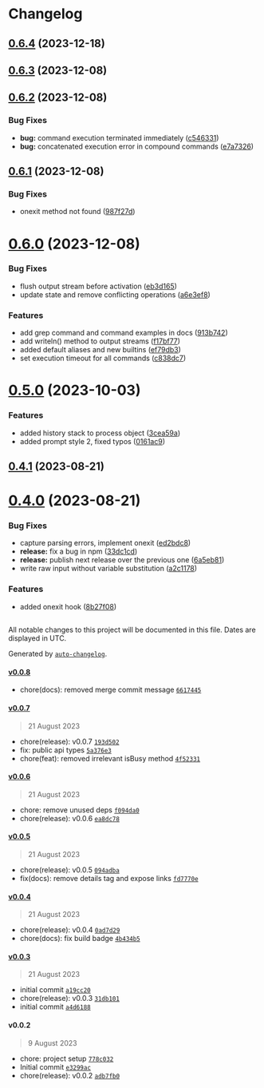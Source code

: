 # Changelog

## [0.6.4](https://github.com/henryhale/viteshell/compare/v0.6.3...v0.6.4) (2023-12-18)

## [0.6.3](https://github.com/henryhale/viteshell/compare/v0.6.2...v0.6.3) (2023-12-08)

## [0.6.2](https://github.com/henryhale/viteshell/compare/v0.6.1...v0.6.2) (2023-12-08)


### Bug Fixes

* **bug:** command execution terminated immediately ([c546331](https://github.com/henryhale/viteshell/commit/c546331c457734c0b12b4885220c508ee5cd6b73))
* **bug:** concatenated execution error in compound commands ([e7a7326](https://github.com/henryhale/viteshell/commit/e7a732694b06d28097bb02656101176e995a1c11))

## [0.6.1](https://github.com/henryhale/viteshell/compare/v0.6.0...v0.6.1) (2023-12-08)


### Bug Fixes

* onexit method not found ([987f27d](https://github.com/henryhale/viteshell/commit/987f27dcfd80820e39af35e006967ee5fb9c4539))

# [0.6.0](https://github.com/henryhale/viteshell/compare/v0.5.0...v0.6.0) (2023-12-08)


### Bug Fixes

* flush output stream before activation ([eb3d165](https://github.com/henryhale/viteshell/commit/eb3d165821dafc82497b82210e80f1e09aead7f2))
* update state and remove conflicting operations ([a6e3ef8](https://github.com/henryhale/viteshell/commit/a6e3ef805c3e2e7fc0ad2da43c863607acabe919))


### Features

* add grep command and command examples in docs ([913b742](https://github.com/henryhale/viteshell/commit/913b7422906d28a9f05ef7baf4d026690691122a))
* add writeln() method to output streams ([f17bf77](https://github.com/henryhale/viteshell/commit/f17bf770f330cf20f6db0f82af107f8e6c21f562))
* added default aliases and new builtins ([ef79db3](https://github.com/henryhale/viteshell/commit/ef79db3603de45ff103f87c1469a71942e74f05d))
* set execution timeout for all commands ([c838dc7](https://github.com/henryhale/viteshell/commit/c838dc7caac6e75a929936d89763664e5e666fb9))

# [0.5.0](https://github.com/henryhale/viteshell/compare/v0.4.1...v0.5.0) (2023-10-03)


### Features

* added history stack to process object ([3cea59a](https://github.com/henryhale/viteshell/commit/3cea59a1bfc1e7f5e2c9a84b79171d13d9700a4d))
* added prompt style 2, fixed typos ([0161ac9](https://github.com/henryhale/viteshell/commit/0161ac9ad8b888f6f574ecb21ee03af5e68669e1))

## [0.4.1](https://github.com/henryhale/viteshell/compare/v0.4.0...v0.4.1) (2023-08-21)

# [0.4.0](https://github.com/henryhale/viteshell/compare/v0.0.8...v0.4.0) (2023-08-21)


### Bug Fixes

* capture parsing errors, implement onexit ([ed2bdc8](https://github.com/henryhale/viteshell/commit/ed2bdc849cfd6c07a64a7f7f8ca8d8064ac10ac1))
* **release:** fix a bug in npm ([33dc1cd](https://github.com/henryhale/viteshell/commit/33dc1cd39909886d202bc614772f897456aa27f9))
* **release:** publish next release over the previous one ([6a5eb81](https://github.com/henryhale/viteshell/commit/6a5eb81afe18ff1329d4dbc8c33bf2c5db306feb))
* write raw input without variable substitution ([a2c1178](https://github.com/henryhale/viteshell/commit/a2c11785c4aa107f17af283238d623c7ddd9ab69))


### Features

* added onexit hook ([8b27f08](https://github.com/henryhale/viteshell/commit/8b27f0846235d065655cdacc166d671e827386ab))

##

All notable changes to this project will be documented in this file. Dates are displayed in UTC.

Generated by [`auto-changelog`](https://github.com/CookPete/auto-changelog).

#### [v0.0.8](https://github.com/henryhale/viteshell/compare/v0.0.7...v0.0.8)

- chore(docs): removed merge commit message [`6617445`](https://github.com/henryhale/viteshell/commit/6617445bdbe31fe632061d63e522aa6abbef8bd6)

#### [v0.0.7](https://github.com/henryhale/viteshell/compare/v0.0.6...v0.0.7)

> 21 August 2023

- chore(release): v0.0.7 [`193d502`](https://github.com/henryhale/viteshell/commit/193d502f5c3777219f5d529d9768a9187566d761)
- fix: public api types [`5a376e3`](https://github.com/henryhale/viteshell/commit/5a376e3cf951854e47600ed83f4d496abb8575eb)
- chore(feat): removed irrelevant isBusy method [`4f52331`](https://github.com/henryhale/viteshell/commit/4f52331cec692850a3fb38b63d0adf9c6d1781bc)

#### [v0.0.6](https://github.com/henryhale/viteshell/compare/v0.0.5...v0.0.6)

> 21 August 2023

- chore: remove unused deps [`f094da0`](https://github.com/henryhale/viteshell/commit/f094da0019e343067be8e30e4fc21dd2b6763f41)
- chore(release): v0.0.6 [`ea8dc78`](https://github.com/henryhale/viteshell/commit/ea8dc782b149c06ad38ed0a8823adfd832497436)

#### [v0.0.5](https://github.com/henryhale/viteshell/compare/v0.0.4...v0.0.5)

> 21 August 2023

- chore(release): v0.0.5 [`094adba`](https://github.com/henryhale/viteshell/commit/094adba34b0848fd71f776d3e726ac09639264b4)
- fix(docs): remove details tag and expose links [`fd7770e`](https://github.com/henryhale/viteshell/commit/fd7770e37a772a10d0861e71426015fcae5b3dcb)

#### [v0.0.4](https://github.com/henryhale/viteshell/compare/v0.0.3...v0.0.4)

> 21 August 2023

- chore(release): v0.0.4 [`0ad7d29`](https://github.com/henryhale/viteshell/commit/0ad7d29149feb6558f4510ebdc29b9e553991178)
- chore(docs): fix build badge [`4b434b5`](https://github.com/henryhale/viteshell/commit/4b434b518266ef461a8e3ed0918df957fcf5c674)

#### [v0.0.3](https://github.com/henryhale/viteshell/compare/v0.0.2...v0.0.3)

> 21 August 2023

- initial commit [`a19cc20`](https://github.com/henryhale/viteshell/commit/a19cc20161320bd60b53f062c2daadaa382ea41c)
- chore(release): v0.0.3 [`31db101`](https://github.com/henryhale/viteshell/commit/31db101b8ec0425af2b9cbb0931a228d6118e873)
- initial commit [`a4d6188`](https://github.com/henryhale/viteshell/commit/a4d618827759fbb84f30b5d15757e4e509ef9d90)

#### v0.0.2

> 9 August 2023

- chore: project setup [`778c032`](https://github.com/henryhale/viteshell/commit/778c032afac4a9d2350d028693eafab87c56abab)
- Initial commit [`e3299ac`](https://github.com/henryhale/viteshell/commit/e3299acb036952467d18a61846279806f53d6d45)
- chore(release): v0.0.2 [`adb7fb0`](https://github.com/henryhale/viteshell/commit/adb7fb085bc971f18939bd9eb96a92e723adecff)
